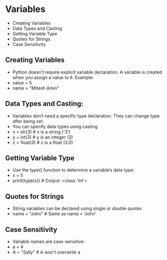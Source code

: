 # Variables
* Creating Variables
* Data Types and Casting
* Getting Variable Type
* Quotes for Strings
* Case Sensitivity
## Creating Variables
* Python doesn’t require explicit variable declaration. A variable is created when you assign a value to it.
Example:
* value = 5
* name = "Mitesh Amin"

## Data Types and Casting:
* Variables don’t need a specific type declaration. They can change type after being set.
* You can specify data types using casting
* x = str(3)    # x is a string ('3')
* y = int(3)    # y is an integer (3)
* z = float(3)  # z is a float (3.0)
## Getting Variable Type
* Use the type() function to determine a variable’s data type:
* x = 5
* print(type(x))  # Output: <class 'int'>
## Quotes for Strings
* String variables can be declared using single or double quotes
* name = "John"  # Same as name = 'John'
## Case Sensitivity
* Variable names are case-sensitive:
* a = 4
* A = "Sally"  # A won't overwrite a




